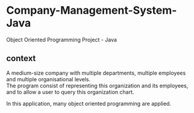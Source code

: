 # Company-Management-System-Java
Object Oriented Programming Project - Java

## context  
A medium-size company with multiple departments, multiple employees and multiple organisational levels.  
The program consist of representing this organization and its employees, and to allow a user to query this organization chart.  
  
In this application, many object oriented programming are applied.  

